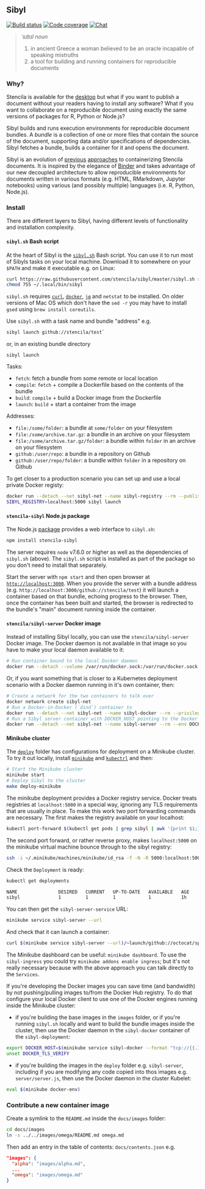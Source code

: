 ## Sibyl

[![Build status](https://travis-ci.org/stencila/sibyl.svg?branch=master)](https://travis-ci.org/stencila/sibyl)
[![Code coverage](https://codecov.io/gh/stencila/sibyl/branch/master/graph/badge.svg)](https://codecov.io/gh/stencila/sibyl)
[![Chat](https://badges.gitter.im/stencila/stencila.svg)](https://gitter.im/stencila/stencila)

> *ˈsɪbɪl* _noun_
> 1. in ancient Greece a woman believed to be an oracle incapable of speaking mistruths
> 2. a tool for building and running containers for reproducible documents

### Why?

Stencila is available for the [desktop](https://github.com/stencila/desktop) but what if you want to publish a document without your readers having to install any software? What if you want to collaborate on a reproducible document using exactly the same versions of packages for R, Python or Node.js?

Sibyl builds and runs execution environments for reproducible document bundles. A *bundle* is a collection of one or more files that contain the source of the document, supporting data and/or specifications of dependencies. Sibyl fetches a bundle, builds a container for it and opens the document.

Sibyl is an evolution of [previous](https://github.com/stencila/stencila/tree/jurassic/docker) [approaches](https://github.com/stencila/hub/tree/077dc00044f010b6d4150e6e0e18823815307e13/worker) to containerizing Stencila documents. It is inspired by the elegance of [Binder](https://github.com/binder-project/binder) and takes advantage of our new decoupled architecture to allow reproducible environments for documents written in various formats (e.g. HTML, RMarkdown, Jupyter notebooks) using various (and possibly multiple) languages (i.e. R, Python, Node.js).

### Install

There are different layers to Sibyl, having different levels of functionality and installation complexity.

#### `sibyl.sh` Bash script

At the heart of Sibyl is the [`sibyl.sh`](https://raw.githubusercontent.com/stencila/sibyl/master/sibyl.sh) Bash script. You can use it to run most of Sibyls tasks on your local machine. Download it to somewhere on your `$PATH` and make it executable e.g. on Linux:

```sh
curl https://raw.githubusercontent.com/stencila/sibyl/master/sibyl.sh > ~/.local/bin/sibyl
chmod 755 ~/.local/bin/sibyl
```

`sibyl.sh` requires [`curl`](https://curl.haxx.se/), [`docker`](https://docs.docker.com/engine/installation/), [`jq`](https://stedolan.github.io/jq/) and `netstat` to be installed. On older versions of Mac OS which don't have the `sed -r` you may have to install `gsed` using `brew install coreutils`.

Use `sibyl.sh` with a task name and bundle "address" e.g. 

```sh
sibyl launch github://stencila/test`
```

or, in an existing bundle directory

```
sibyl launch
```

Tasks:

- `fetch`: fetch a bundle from some remote or local location
- `compile`: `fetch` + compile a Dockerfile based on the contents of the bundle
- `build`: `compile` + build a Docker image from the Dockerfile
- `launch`: `build` + start a container from the image

Addresses:

- `file:/some/folder`: a bundle at `some/folder` on your filesystem
- `file:/some/archive.tar.gz`: a bundle in an archive on your filesystem
- `file:/some/archive.tar.gz/folder`: a bundle within `folder` in an archive on your filesystem
- `github:/user/repo`: a bundle in a repository on Github
- `github:/user/repo/folder`: a bundle within `folder` in a repository on Github


To get closer to a production scenario you can set up and use a local private Docker registy:

```sh
docker run --detach --net sibyl-net --name sibyl-registry --rm --publish 5000:5000 registry:2
SIBYL_REGISTRY=localhost:5000 sibyl launch
```


#### `stencila-sibyl` Node.js package

The Node.js [package](https://www.npmjs.com/package/stencila-sibyl) provides a web interface to `sibyl.sh`:

```sh
npm install stencila-sibyl
```

The server requires `node` v7.6.0 or higher as well as the dependencies of `sibyl.sh` (above). The `sibyl.sh` script is installed as part of the package so you don't need to install that separately.

Start the server with `npm start` and then open browser at [`http://localhost:3000`](http://localhost:3000). When you provide the server with a bundle address (e.g. `http://localhost:3000/github://stencila/test`) it will launch a container based on that bundle, echoing progress to the browser. Then, once the container has been built and started, the browser is redirected to the bundle's "main" document running inside the container.

#### `stencila/sibyl-server` Docker image

Instead of installing Sibyl locally, you can use the `stencila/sibyl-server` Docker image. The Docker daemon is not available in that image so you have to make your local daemon available to it:

```sh
# Run container bound to the local Docker daemon
docker run --detach --volume /var/run/docker.sock:/var/run/docker.sock --env TOKEN_SECRET=donttell --publish 3000:3000 stencila/sibyl-server
```

Or, if you want something that is closer to a Kubernetes deployment scenario with a Docker daemon running in it's own container, then:

```sh
# Create a network for the two containers to talk over
docker network create sibyl-net
# Run a Docker-in-Docker (`dind`) container to
docker run --detach --net sibyl-net --name sibyl-docker --rm --privileged docker:dind
# Run a Sibyl server container with DOCKER_HOST pointing to the Docker daemon running in the `dind` container
docker run --detach --net sibyl-net --name sibyl-server --rm --env DOCKER_HOST=tcp://sibyl-docker:2375 --env TOKEN_SECRET=donttell--publish 3000:3000 stencila/sibyl-server
```


#### Minikube cluster

The [`deploy`](deploy) folder has configurations for deployment on a Minikube cluster. To try it out locally, install [`minikube`](https://kubernetes.io/docs/tasks/tools/install-minikube/) and [`kubectrl`](https://kubernetes.io/docs/tasks/tools/install-kubectl/) and then:

```sh
# Start the Minikube cluster
minikube start
# Deploy Sibyl to the cluster
make deploy-minikube
```

The minikube deployment provides a Docker registry service. Docker treats registries at `localhost:5000` in a special way, ignoring any TLS requirements that are usually in place. To make this work two port forwarding commands are necessary. The first makes the registry available on your localhost:

```sh
kubectl port-forward $(kubectl get pods | grep sibyl | awk '{print $1;}') 5000:5000 &
```

The second port forward, or rather reverse proxy, makes `localhost:5000` on the minikube virtual machine bounce through to the sibyl registry:
```sh
ssh -i ~/.minikube/machines/minikube/id_rsa -f -N -R 5000:localhost:5000 docker@$(minikube ip)
```

Check the `Deployment` is ready:

```sh
kubectl get deployments

NAME               DESIRED   CURRENT   UP-TO-DATE   AVAILABLE   AGE
sibyl              1         1         1            1           1h
```

You can then get the `sibyl-server-service` URL: 

```sh
minikube service sibyl-server --url
```

And check that it can launch a container:

```sh
curl $(minikube service sibyl-server --url)/~launch/github://octocat/spoon-knife
```

The Minikube dashboard can be useful: `minikube dashboard`. To use the `sibyl-ingress` you could try `minikube addons enable ingress`; but it's not really necessary because with the above approach you can talk directly to the `Services`.

If you're developing the Docker images you can save time (and bandwidth) by not pushing/pulling images to/from the Docker Hub registry. To do that configure your local Docker client to use one of the Docker engines running inside the Minikube cluster:

- if you're building the base images in the `images` folder, or if you're running `sibyl.sh` locally and want to build the bundle images inside the cluster, then use the Docker daemon in the `sibyl-docker` container of the `sibyl-deployment`:

```sh
export DOCKER_HOST=$(minikube service sibyl-docker --format "tcp://{{.IP}}:{{.Port}}")
unset DOCKER_TLS_VERIFY
```

- if you're building the images in the `deploy` folder e.g. `sibyl-server`, including if you are modifying any code copied into thos images e.g. `server/server.js`, then use the Docker daemon in the cluster Kubelet: 

```sh
eval $(minikube docker-env)
```



### Contribute a new container image


Create a symlink to the `README.md` inside the `docs/images` folder:

```sh
cd docs/images
ln -s ../../images/omega/README.md omega.md
```

Then add an entry in the table of contents: `docs/contents.json` e.g.

```json
"images": {
  "alpha": "images/alpha.md",
  ...
  "omega": "images/omega.md"
}
```

